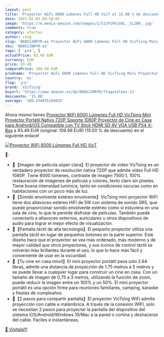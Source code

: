 ```yaml
---
layout: post
title: 'Proyector WiFi 6000 Lúmenes Full HD VicT al 15.00 % de descuento'
date: 2021-02-03 04:58:03
image: 'https://m.media-amazon.com/images/I/51sP1FKzV8L._SL200_.jpg'
comments: true
category: ofertas
author: ring
slug: 'B08G12NRYR-es Proyector WiFi 6000 Lúmenes Full HD VicTsing Mini...'
sku: 'B08G12NRYR-es'
tags: [ 'ps4', ]
actualPrice: 93.49 EUR
currency: EUR
price: 93.49
comparePrice: 109.99 EUR
prodname: 'Proyector WiFi 6000 Lúmenes Full HD VicTsing Mini Proyector Portátil Nativo 720P Soporte 1080P  Proyector de Cine en Casa para Android/iOS Compatible con TV Stick HDMI SD AV VGA USB PS4 X-Box'
country: 'es'
flag: '🇪🇸'
brand: 'VicTsing'
buyurl: 'https://www.amazon.es/dp/B08G12NRYR/?tag=tolees-21'
descuento: '15.00'
average: '100.154835164835'
---
```


Ahora mismo tienes [Proyector WiFi 6000 Lúmenes Full HD VicTsing Mini Proyector Portátil Nativo 720P Soporte 1080P  Proyector de Cine en Casa para Android/iOS Compatible con TV Stick HDMI SD AV VGA USB PS4 X-Box](https://www.amazon.es/dp/B08G12NRYR/?tag=tolees-21) a 93.49 EUR (original: 109.99 EUR) (15.00 %  de descuento) en el siguiente enlace!

[![Proyector WiFi 6000 Lúmenes Full HD VicT](https://m.media-amazon.com/images/I/51sP1FKzV8L._SL200_.jpg)](https://www.amazon.es/dp/B08G12NRYR/?tag=tolees-21)

🔎:

- 💝【Imagen de película súper clara】El proyector de vídeo VicTsing es un verdadero proyector de resolución nativa 720P que admite vídeo Full HD 1080P. Tiene 6000 lúmenes, contraste de imagen 7500:1, 100% restauración de imágenes de película y colores, texto claro sin píxeles. Tiene buena intensidad lumínica, tanto en condiciones oscuras como en habitaciones con un poco más de luz.
- 💝【Sonido envolvente estéreo envolvente】VicTsing mini proyector WiFi tiene dos altavoces estéreo HiFi de 5W con sistema de sonido SRS, que puede proporcionar sonido envolvente estéreo como si estuviera en una sala de cine, lo que le permite disfrutar de películas. También puede conectarlo a altavoces externos, auriculares u otros dispositivos de audio para lograr el mejor efecto de visualización.
- 💝【Pantalla táctil de alta tecnología】El pequeño proyector utiliza una pantalla táctil en lugar de pequeños botones en la parte superior. Este diseño hace que el proyector se vea más ordenado, más moderno y de mayor calidad que otros proyectores, y sus íconos de control táctil se volverán más brillantes durante el uso, lo que lo hace más fácil y conveniente de usar en la oscuridad.
- 💝【Tu cine en casa móvil】El mini proyector portátil pesa solo 2.64 libras, admite una distancia de proyección de 1.75 metros a 5 metros y se puede llevar a cualquier lugar para construir un cine en casa. Con un tamaño de imagen de 0,75 a 3 metros, utilizando la función de zoom, puede reducir la imagen entre un 100% y un 50%. El mini proyector portátil es una opción firme para reuniones familiares, camping, karaoke y fiestas de cumpleaños.
- 💝【2 pasos para compartir pantalla】El proyector VicTsing WiFi admite proyección con cable e inalámbrica. A través de la conexión WIFI, solo se necesitan 2 pasos para proyectar la pantalla del dispositivo del sistema iOS/Android/Windows 10/Mac a la pared o cortina y deshacerse del cable. Fáciles e instantáneas.

[🛒 Visítala!!!](https://www.amazon.es/dp/B08G12NRYR/?tag=tolees-21)
